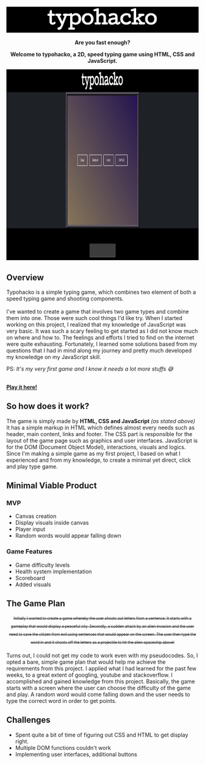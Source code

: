 <p align="center">
  <img src="https://github.com/hfzgfr/typohacko/blob/master/img/title.png">
</p>

<p align="center">
  <strong>Are you fast enough?</strong>
</p>
  <p align="center">
    <strong>Welcome to typohacko, a 2D, speed typing game using HTML, CSS and JavaScript.</strong>
  </p>

<p align="center">
  <img width="1100" height="500" src="https://github.com/hfzgfr/typohacko/blob/master/img/README_start.png">
</p>


<h2>
  Overview
</h2>

<p class="lh-default">Typohacko is a simple typing game, which combines two element of both a speed typing game and shooting components. <br> <br>
I've wanted to create a game that involves two game types and combine them into one. Those were such cool things I'd like try. When I started working on this project, I realized that my knowledge of JavaScript was very basic. It was such a scary feeling to get started as I did not know much on where and how to. The feelings and efforts I tried to find on the internet were quite exhausting. Fortunately, I learned some solutions based from my questions that I had in mind along my journey and pretty much developed my knowledge on my JavaScript skill.</p> <p>PS: <em>It's my very first game and I know it needs a lot more stuffs 😅</em></p>
<br>
<strong>
  <a href="https://hfzgfr.github.io/typohacko/" target="_blank">Play it here!</a>
</strong>
<br>
<h2>So how does it work?</h2>
<p>The game is simply made by <strong>HTML, CSS and JavaScript </strong><em>(as stated above)</em> It has a simple markup in HTML which defines almost every needs such as header, main content, links and footer. The CSS part is responsible for the layout of the game page such as graphics and user interfaces. JavaScript is for the DOM (Document Object Model), interactions, visuals and logics. Since I'm making a simple game as my first project, I based on what I experienced and from my knowledge, to create a minimal yet direct, click and play type game.</p>

<h2>
  Minimal Viable Product
</h2>

<h3>
  MVP
</h3>

<ul>
  <li>Canvas creation</li>
  <li>Display visuals inside canvas</li>
  <li>Player input</li>
  <li>Random words would appear falling down</li>
</ul>

<h3>Game Features</h3>

<ul>
  <li>Game difficulty levels</li>
  <li>Health system implementation</li>
  <li>Scoreboard</li>
  <li>Added visuals</li>
</ul>

<h2>
  The Game Plan
</h2>
<p align="center">
<sub><sup><strike>Initially I wanted to create a game whereby the user shoots out letters from a sentence. It starts with a gameplay that would display a peaceful city. Secondly, a sudden attack by an alien invasion and the user need to save the citizen from evil using sentences that would appear on the screen. The user then type the word in and it shoots off the letters as a projectile to hit the alien spaceship above!</strike></sub></sup>
</p>

<p>Turns out, I could not get my code to work even with my pseudocodes. So, I opted a bare, simple game plan that would help me achieve the requirements from this project. I applied what I had learned for the past few weeks, to a great extent of googling, youtube and stackoverflow. I accomplished and gained knowledge from this project. Basically, the game starts with a screen where the user can choose the difficulty of the game and play. A random word would come falling down and the user needs to type the correct word in order to get points.</p>


<h2>
  Challenges
</h2>

<ul>
  <li>Spent quite a bit of time of figuring out CSS and HTML to get display right.</li>
  <li>Multiple DOM functions couldn't work</li>
  <li>Implementing user interfaces, additional buttons</li>
</ul>



  
  
